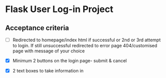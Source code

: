 # Flask User Log-in Project 

## Acceptance criteria
- [ ] Redirected to homepage/index html if successful or 2nd or 3rd attempt to login. If still unsuccessful redirected to error page 404/customised page with message of your choice
- [x] Minimum 2 buttons on the login page- submit & cancel
- [x] 2 text boxes to take information in 


